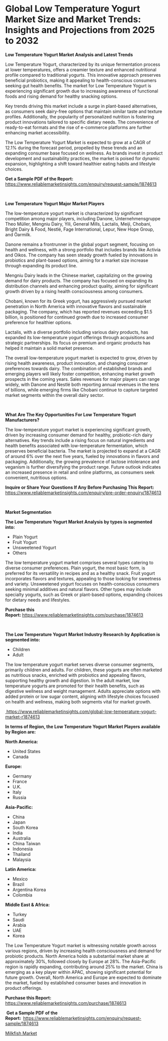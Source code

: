 <p><h1>Global Low Temperature Yogurt Market Size and Market Trends: Insights and Projections from 2025 to 2032</h1></p><p><strong>Low Temperature Yogurt Market Analysis and Latest Trends</strong></p>
<p><p>Low Temperature Yogurt, characterized by its unique fermentation process at lower temperatures, offers a creamier texture and enhanced nutritional profile compared to traditional yogurts. This innovative approach preserves beneficial probiotics, making it appealing to health-conscious consumers seeking gut health benefits. The market for Low Temperature Yogurt is experiencing significant growth due to increasing awareness of functional foods and rising demand for healthy snacking options. </p><p>Key trends driving this market include a surge in plant-based alternatives, as consumers seek dairy-free options that maintain similar taste and texture profiles. Additionally, the popularity of personalized nutrition is fostering product innovations tailored to specific dietary needs. The convenience of ready-to-eat formats and the rise of e-commerce platforms are further enhancing market accessibility. </p><p>The Low Temperature Yogurt Market is expected to grow at a CAGR of 12.1% during the forecast period, propelled by these trends and an expanding consumer base focused on wellness. As brands invest in product development and sustainability practices, the market is poised for dynamic expansion, highlighting a shift toward healthier eating habits and lifestyle choices.</p></p>
<p><strong>Get a Sample PDF of the Report:&nbsp;</strong> <a href="https://www.reliablemarketinsights.com/enquiry/request-sample/1874613?utm_campaign=3010&utm_medium=2&utm_source=Github&utm_content=ia&utm_term=07042025&utm_id=low-temperature-yogurt">https://www.reliablemarketinsights.com/enquiry/request-sample/1874613</a></p>
<p>&nbsp;</p>
<p><strong>Low Temperature Yogurt Major Market Players</strong></p>
<p><p>The low-temperature yogurt market is characterized by significant competition among major players, including Danone, Unternehmensgruppe Theo Müller, Mengniu Dairy, Yili, General Mills, Lactalis, Meiji, Chobani, Bright Dairy & Food, Nestlé, Fage International, Lepur, New Hope Group, and Öarmilk. </p><p>Danone remains a frontrunner in the global yogurt segment, focusing on health and wellness, with a strong portfolio that includes brands like Activia and Oikos. The company has seen steady growth fueled by innovations in probiotics and plant-based options, aiming for a market size increase through expanding its product line.</p><p>Mengniu Dairy leads in the Chinese market, capitalizing on the growing demand for dairy products. The company has focused on expanding its distribution channels and enhancing product quality, aiming for significant growth driven by a rising health consciousness among consumers.</p><p>Chobani, known for its Greek yogurt, has aggressively pursued market penetration in North America with innovative flavors and sustainable packaging. The company, which has reported revenues exceeding $1.5 billion, is positioned for continued growth due to increased consumer preference for healthier options.</p><p>Lactalis, with a diverse portfolio including various dairy products, has expanded its low-temperature yogurt offerings through acquisitions and strategic partnerships. Its focus on premium and organic products has helped it maintain a solid market presence.</p><p>The overall low-temperature yogurt market is expected to grow, driven by rising health awareness, product innovation, and changing consumer preferences towards dairy. The combination of established brands and emerging players will likely foster competition, enhancing market growth prospects in the coming years. Sales revenues for major players can range widely, with Danone and Nestlé both reporting annual revenues in the tens of billions, while emerging firms like Chobani continue to capture targeted market segments within the overall dairy sector.</p></p>
<p>&nbsp;</p>
<p><strong>What Are The Key Opportunities For Low Temperature Yogurt Manufacturers?</strong></p>
<p><p>The low-temperature yogurt market is experiencing significant growth, driven by increasing consumer demand for healthy, probiotic-rich dairy alternatives. Key trends include a rising focus on natural ingredients and health benefits associated with low-temperature fermentation, which preserves beneficial bacteria. The market is projected to expand at a CAGR of around 6% over the next five years, fueled by innovations in flavors and packaging. Additionally, the growing prevalence of lactose intolerance and veganism is further diversifying the product range. Future outlook indicates an increased presence in retail and online platforms, as consumers seek convenient, nutritious options.</p></p>
<p><strong>Inquire or Share Your Questions If Any Before Purchasing This Report:</strong> <a href="https://www.reliablemarketinsights.com/enquiry/pre-order-enquiry/1874613?utm_campaign=3010&utm_medium=2&utm_source=Github&utm_content=ia&utm_term=07042025&utm_id=low-temperature-yogurt">https://www.reliablemarketinsights.com/enquiry/pre-order-enquiry/1874613</a></p>
<p>&nbsp;</p>
<p><strong>Market Segmentation</strong></p>
<p><strong>The Low Temperature Yogurt Market Analysis by types is segmented into:</strong></p>
<p><ul><li>Plain Yogurt</li><li>Fruit Yogurt</li><li>Unsweetened Yogurt</li><li>Others</li></ul></p>
<p><p>The low temperature yogurt market comprises several types catering to diverse consumer preferences. Plain yogurt, the most basic form, is preferred for its versatility in recipes and as a healthy snack. Fruit yogurt incorporates flavors and textures, appealing to those looking for sweetness and variety. Unsweetened yogurt focuses on health-conscious consumers seeking minimal additives and natural flavors. Other types may include specialty yogurts, such as Greek or plant-based options, expanding choices for dietary needs and lifestyles.</p></p>
<p><strong>Purchase this Report:&nbsp;</strong><a href="https://www.reliablemarketinsights.com/purchase/1874613?utm_campaign=3010&utm_medium=2&utm_source=Github&utm_content=ia&utm_term=07042025&utm_id=low-temperature-yogurt">https://www.reliablemarketinsights.com/purchase/1874613</a></p>
<p>&nbsp;</p>
<p><strong>The Low Temperature Yogurt Market Industry Research by Application is segmented into:</strong></p>
<p><ul><li>Children</li><li>Adult</li></ul></p>
<p><p>The low temperature yogurt market serves diverse consumer segments, primarily children and adults. For children, these yogurts are often marketed as nutritious snacks, enriched with probiotics and appealing flavors, supporting healthy growth and digestion. In the adult market, low temperature yogurts are promoted for their health benefits, such as digestive wellness and weight management. Adults appreciate options with added protein or low sugar content, aligning with lifestyle choices focused on health and wellness, making both segments vital for market growth.</p></p>
<p><a href="https://www.reliablemarketinsights.com/global-low-temperature-yogurt-market-r1874613?utm_campaign=3010&utm_medium=2&utm_source=Github&utm_content=ia&utm_term=07042025&utm_id=low-temperature-yogurt">&nbsp;https://www.reliablemarketinsights.com/global-low-temperature-yogurt-market-r1874613</a></p>
<p><strong>In terms of Region, the Low Temperature Yogurt Market Players available by Region are:</strong></p>
<p>
    <p> <strong> North America: </strong>
        <ul>
            <li>United States</li>
            <li>Canada</li>
        </ul>
        </p> 
    <p> <strong> Europe: </strong>
        <ul>
            <li>Germany</li>
            <li>France</li>
            <li>U.K.</li>
            <li>Italy</li>
            <li>Russia</li>
        </ul>
        </p> 
    <p> <strong> Asia-Pacific: </strong>
        <ul>
            <li>China</li>
            <li>Japan</li>
            <li>South Korea</li>
            <li>India</li>
            <li>Australia</li>
            <li>China Taiwan</li>
            <li>Indonesia</li>
            <li>Thailand</li>
            <li>Malaysia</li>
        </ul>
        </p> 
    <p> <strong> Latin America: </strong>
        <ul>
            <li>Mexico</li>
            <li>Brazil</li>
            <li>Argentina Korea</li>
            <li>Colombia</li>
        </ul>
        </p> 
    <p> <strong> Middle East & Africa: </strong>
        <ul>
            <li>Turkey</li>
            <li>Saudi</li>
            <li>Arabia</li>
            <li>UAE</li>
            <li>Korea</li>
        </ul>
    </p>
    </p>
<p><p>The Low Temperature Yogurt market is witnessing notable growth across various regions, driven by increasing health consciousness and demand for probiotic products. North America holds a substantial market share at approximately 30%, followed closely by Europe at 28%. The Asia-Pacific region is rapidly expanding, contributing around 25% to the market. China is emerging as a key player within APAC, showing significant potential for future growth. Overall, North America and Europe are expected to dominate the market, fueled by established consumer bases and innovation in product offerings.</p></p>
<p><strong>Purchase this Report: </strong><a href="https://www.reliablemarketinsights.com/purchase/1874613?utm_campaign=3010&utm_medium=2&utm_source=Github&utm_content=ia&utm_term=07042025&utm_id=low-temperature-yogurt">https://www.reliablemarketinsights.com/purchase/1874613</a></p>
<p>&nbsp;<strong>Get a Sample PDF of the Report:&nbsp;&nbsp;</strong><a href="https://www.reliablemarketinsights.com/enquiry/request-sample/1874613?utm_campaign=3010&utm_medium=2&utm_source=Github&utm_content=ia&utm_term=07042025&utm_id=low-temperature-yogurt">https://www.reliablemarketinsights.com/enquiry/request-sample/1874613</a></p>
<p><strong></strong></p>
<p><p><a href="https://github.com/koskasislo39/Market-Research-Report-List-1/blob/main/milkfish-market.md?utm_campaign=3010&utm_medium=2&utm_source=Github&utm_content=ia&utm_term=07042025&utm_id=low-temperature-yogurt">Milkfish Market</a></p></p>